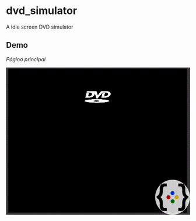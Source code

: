 # dvd_simulator
A idle screen DVD simulator

## Demo

*Página principal*

<img src="https://github.com/daybson/dvd_simulator/blob/master/demo.gif" height="404" width="508">
